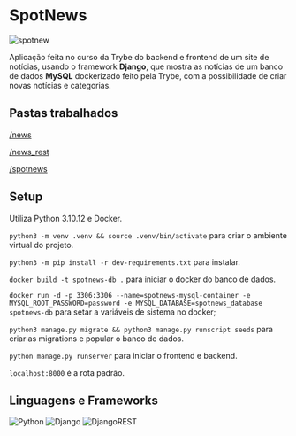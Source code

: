 # SpotNews

![spotnew](https://github.com/thiagopicorelli/spotnews/assets/60528610/68f25ab3-091a-45db-ba32-6894b952974b)

Aplicação feita no curso da Trybe do backend e frontend de um site de notícias, usando o framework **Django**, que mostra as notícias de um banco de dados **MySQL** dockerizado feito pela Trybe, com a possibilidade de criar novas notícias e categorias.

## Pastas trabalhados
[/news](https://github.com/thiagopicorelli/spotnews/tree/main/news)

[/news_rest](https://github.com/thiagopicorelli/spotnews/tree/main/news_rest)

[/spotnews](https://github.com/thiagopicorelli/spotnews/tree/main/spotnews)

## Setup
Utiliza Python 3.10.12 e Docker.

`python3 -m venv .venv && source .venv/bin/activate` para criar o ambiente virtual do projeto.

`python3 -m pip install -r dev-requirements.txt` para instalar.

`docker build -t spotnews-db .` para iniciar o docker do banco de dados.

`docker run -d -p 3306:3306 --name=spotnews-mysql-container -e MYSQL_ROOT_PASSWORD=password -e MYSQL_DATABASE=spotnews_database spotnews-db` para setar a variáveis de sistema no docker;

`python3 manage.py migrate && python3 manage.py runscript seeds` para criar as migrations e popular o banco de dados.

`python manage.py runserver` para iniciar o frontend e backend.

`localhost:8000` é a rota padrão.

## Linguagens e Frameworks
![Python](https://img.shields.io/badge/python-3670A0?style=for-the-badge&logo=python&logoColor=ffdd54)
![Django](https://img.shields.io/badge/django-%23092E20.svg?style=for-the-badge&logo=django&logoColor=white)
![DjangoREST](https://img.shields.io/badge/DJANGO-REST-ff1709?style=for-the-badge&logo=django&logoColor=white&color=ff1709&labelColor=gray)

